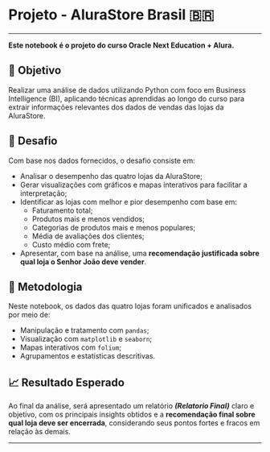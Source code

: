 # Projeto - AluraStore Brasil 🇧🇷
___

**Este notebook é o projeto do curso Oracle Next Education + Alura.**

## 🎯 Objetivo

Realizar uma análise de dados utilizando Python com foco em Business Intelligence (BI), aplicando técnicas aprendidas ao longo do curso para extrair informações relevantes dos dados de vendas das lojas da AluraStore.

## 📌 Desafio

Com base nos dados fornecidos, o desafio consiste em:

- Analisar o desempenho das quatro lojas da AluraStore;
- Gerar visualizações com gráficos e mapas interativos para facilitar a interpretação;
- Identificar as lojas com melhor e pior desempenho com base em:
  - Faturamento total;
  - Produtos mais e menos vendidos;
  - Categorias de produtos mais e menos populares;
  - Média de avaliações dos clientes;
  - Custo médio com frete;
- Apresentar, com base na análise, uma **recomendação justificada sobre qual loja o Senhor João deve vender**.

## 🧠 Metodologia

Neste notebook, os dados das quatro lojas foram unificados e analisados por meio de:

- Manipulação e tratamento com `pandas`;
- Visualização com `matplotlib` e `seaborn`;
- Mapas interativos com `folium`;
- Agrupamentos e estatísticas descritivas.

## 📈 Resultado Esperado

Ao final da análise, será apresentado um relatório ***(Relatorio Final)*** claro e objetivo, com os principais insights obtidos e a **recomendação final sobre qual loja deve ser encerrada**, considerando seus pontos fortes e fracos em relação às demais.

---
